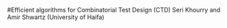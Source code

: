 #Efficient algorithms for Combinatorial Test Design (CTD)
Seri Khourry and Amir Shwartz (University of Haifa)
